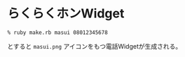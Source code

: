 # らくらくホンWidget

```
% ruby make.rb masui 08012345678
```

とすると ```masui.png``` アイコンをもつ電話Widgetが生成される。


